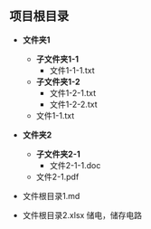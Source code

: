 ## 项目根目录
 
- **文件夹1**
  - **子文件夹1-1**
    - 文件1-1-1.txt
  - **子文件夹1-2**
    - 文件1-2-1.txt
    - 文件1-2-2.txt
  - 文件1-1.txt
 
- **文件夹2**
  - **子文件夹2-1**
    - 文件2-1-1.doc
  - 文件2-1.pdf
 
- 文件根目录1.md
- 文件根目录2.xlsx
储电，储存电路
